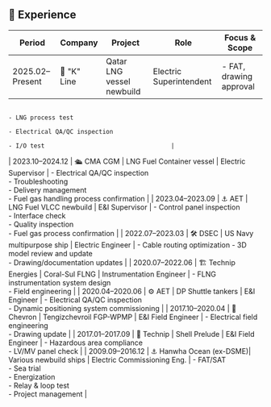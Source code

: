 

## 🧰 Experience

| Period         | Company                  | Project                          | Role                        | Focus & Scope                                                                                 |
|----------------|--------------------------|----------------------------------|-----------------------------|-----------------------------------------------------------------------------------------------|
| 2025.02–Present | 🚢 "K" Line              | Qatar LNG vessel newbuild        | Electric Superintendent     | - FAT, drawing approval  
                                                                                                               - LNG process test  
                                                                                                               - Electrical QA/QC inspection  
                                                                                                               - I/O test                                   |
| 2023.10–2024.12 | 🛳️ CMA CGM              | LNG Fuel Container vessel        | Electric Supervisor         | - Electrical QA/QC inspection  
                                                                                                               - Troubleshooting  
                                                                                                               - Delivery management  
                                                                                                               - Fuel gas handling process confirmation     |
| 2023.04–2023.09 | ⚓ AET                   | LNG Fuel VLCC newbuild           | E&I Supervisor              | - Control panel inspection  
                                                                                                               - Interface check  
                                                                                                               - Quality inspection  
                                                                                                               - Fuel gas process confirmation              |
| 2022.07–2023.03 | 🛠️ DSEC                 | US Navy multipurpose ship        | Electric Engineer           | - Cable routing optimization 
                                                                                                               - 3D model review and update  
                                                                                                               - Drawing/documentation updates              |
| 2020.07–2022.06 | 🏗️ Technip Energies     | Coral-Sul FLNG                   | Instrumentation Engineer    | - FLNG instrumentation system design  
                                                                                                               - Field engineering                          |
| 2020.04–2020.06 | ⚙️ AET                   | DP Shuttle tankers               | E&I Engineer                | - Electrical QA/QC inspection  
                                                                                                               - Dynamic positioning system commissioning    |
| 2017.10–2020.04 | 🧰 Chevron               | Tengizchevroil FGP-WPMP          | E&I Field Engineer          | - Electrical field engineering  
                                                                                                               - Drawing update                             |
| 2017.01–2017.09 | 🧪 Technip               | Shell Prelude                    | E&I Field Engineer          | - Hazardous area compliance  
                                                                                                               - LV/MV panel check                           |
| 2009.09–2016.12 | ⚓ Hanwha Ocean (ex-DSME)| Various newbuild ships           | Electric Commissioning Eng. | - FAT/SAT  
                                                                                                               - Sea trial  
                                                                                                               - Energization  
                                                                                                               - Relay & loop test  
                                                                                                               - Project management                          |
